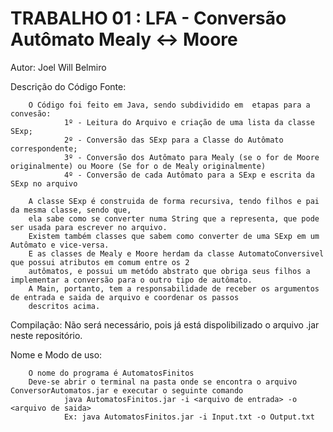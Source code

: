 # TRABALHO 01 : LFA - Conversão Autômato Mealy <-> Moore
Autor:  Joel Will Belmiro

Descrição do Código Fonte:

        O Código foi feito em Java, sendo subdividido em  etapas para a convesão:
                1º - Leitura do Arquivo e criação de uma lista da classe SExp;
                2º - Conversão das SExp para a Classe do Autômato correspondente;
                3º - Conversão dos Autômato para Mealy (se o for de Moore originalmente) ou Moore (Se for o de Mealy originalmente)
                4º - Conversão de cada Autômato para a SExp e escrita da SExp no arquivo
            
        A classe SExp é construida de forma recursiva, tendo filhos e pai da mesma classe, sendo que,
        ela sabe como se converter numa String que a representa, que pode ser usada para escrever no arquivo.
        Existem também classes que sabem como converter de uma SExp em um Autômato e vice-versa.
        E as classes de Mealy e Moore herdam da classe AutomatoConversivel que possui atributos em comum entre os 2
        autômatos, e possui um metódo abstrato que obriga seus filhos a implementar a conversão para o outro tipo de autômato.
        A Main, portanto, tem a responsabilidade de receber os argumentos de entrada e saida de arquivo e coordenar os passos
        descritos acima.
        
Compilação: Não será necessário, pois já está dispolibilizado o arquivo .jar neste repositório.

Nome e Modo de uso:

        O nome do programa é AutomatosFinitos
        Deve-se abrir o terminal na pasta onde se encontra o arquivo ConversorAutomatos.jar e executar o seguinte comando
                java AutomatosFinitos.jar -i <arquivo de entrada> -o <arquivo de saida>
                Ex: java AutomatosFinitos.jar -i Input.txt -o Output.txt
